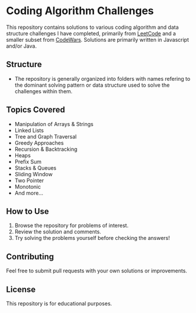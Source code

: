 # Coding Algorithm Challenges

This repository contains solutions to various coding algorithm and data structure challenges I have completed, primarily from [LeetCode](https://leetcode.com/) and a smaller subset from [CodeWars](https://www.codewars.com/). Solutions are primarily written in Javascript and/or Java.

## Structure

- The repository is generally organized into folders with names refering to the dominant solving pattern or data structure used to solve the challenges within them.

## Topics Covered

- Manipulation of Arrays & Strings
- Linked Lists
- Tree and Graph Traversal
- Greedy Approaches
- Recursion & Backtracking
- Heaps
- Prefix Sum
- Stacks & Queues
- Sliding Window
- Two Pointer
- Monotonic
- And more...

## How to Use

1. Browse the repository for problems of interest.
2. Review the solution and comments.
3. Try solving the problems yourself before checking the answers!

## Contributing

Feel free to submit pull requests with your own solutions or improvements.

## License

This repository is for educational purposes.
